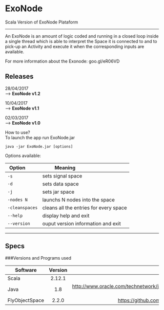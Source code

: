# ExoNode

Scala Version of ExoNode Plataform 

-------------------------------------------------------------------------------
An ExoNode is an amount of logic coded and running in a closed loop inside a single thread which is
able to interpret the Space it is connected to and to pick-up an Activity and execute it when the
corresponding inputs are available.

For more information about the Exonode: goo.gl/eR06VD

## Releases
28/04/2017 <br />
--> **ExoNode v1.2** <br />

10/04/2017 <br />
--> **ExoNode v1.1** <br />

02/03/2017 <br />
--> **ExoNode v1.0** <br />

How to use? <br />
To launch the app run ExoNode.jar
  ```
java -jar ExoNode.jar [options]
```
Options available: <br />


| Option            | Meaning                                |
| ---               | ---                                    |
| `-s`              | sets signal space                      |
| `-d  `            | sets data space                        |
| `-j `             | sets jar space                         |
| `-nodes N `       | launchs N nodes into the space         |
| `-cleanspaces`    | cleans all the entries for every space | 
| `--help    `      | display help and exit                  | 
| `--version`       | ouput version information and exit     | 


-------------------------------------------------------------------------------

## Specs

###Versions and Programs used 

 
| Software       | Version       | Link                                   |
| ---------------|:-------------:| --------------------------------------:|
| Scala          | 2.12.1        |                                        |
| Java           | 1.8           | http://www.oracle.com/technetwork/java/javase/downloads/jdk8-downloads-2133151.html                                       |
| FlyObjectSpace | 2.2.0      |  https://github.com/fly-object-space/fly-scala   |

